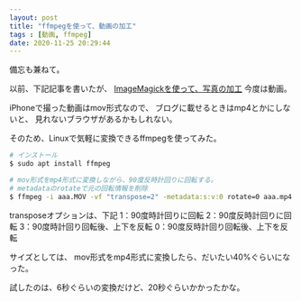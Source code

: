```yaml
---
layout: post
title: "ffmpegを使って、動画の加工"
tags : [動画, ffmpeg]
date: 2020-11-25 20:29:44
---
```


備忘も兼ねて。  

以前、下記記事を書いたが、
[ImageMagickを使って、写真の加工](/2020/04/20/edit-photo-by-imagemagick)
今度は動画。

iPhoneで撮った動画はmov形式なので、
ブログに載せるときはmp4とかにしないと、
見れないブラウザがあるかもしれない。

そのため、Linuxで気軽に変換できるffmpegを使ってみた。


```bash
# インストール
$ sudo apt install ffmpeg

# mov形式をmp4形式に変換しながら、90度反時計回りに回転する。
# metadataのrotateで元の回転情報を削除
$ ffmpeg -i aaa.MOV -vf "transpose=2" -metadata:s:v:0 rotate=0 aaa.mp4

```

transposeオプションは、下記
1：90度時計回りに回転
2：90度反時計回りに回転
3：90度時計回り回転後、上下を反転
0：90度反時計回り回転後、上下を反転

サイズとしては、
mov形式をmp4形式に変換したら、だいたい40%ぐらいになった。

試したのは、6秒ぐらいの変換だけど、20秒ぐらいかかったかな。

